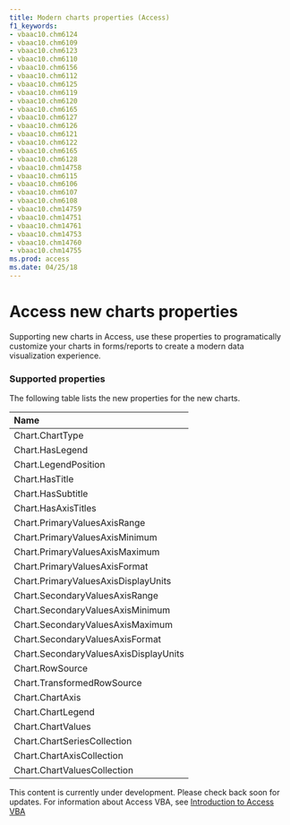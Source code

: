 ```yaml
---
title: Modern charts properties (Access)
f1_keywords:
- vbaac10.chm6124
- vbaac10.chm6109
- vbaac10.chm6123
- vbaac10.chm6110
- vbaac10.chm6156
- vbaac10.chm6112
- vbaac10.chm6125
- vbaac10.chm6119
- vbaac10.chm6120
- vbaac10.chm6165
- vbaac10.chm6127
- vbaac10.chm6126
- vbaac10.chm6121
- vbaac10.chm6122
- vbaac10.chm6165
- vbaac10.chm6128
- vbaac10.chm14758
- vbaac10.chm6115
- vbaac10.chm6106
- vbaac10.chm6107
- vbaac10.chm6108
- vbaac10.chm14759
- vbaac10.chm14751
- vbaac10.chm14761
- vbaac10.chm14753
- vbaac10.chm14760
- vbaac10.chm14755
ms.prod: access
ms.date: 04/25/18
---
```


# Access new charts properties

Supporting new charts in Access, use these properties to programatically customize your charts in forms/reports to create a modern data visualization experience.

### Supported properties
The following table lists the new properties for the new charts.

|**Name**|
|:-----|
|Chart.ChartType|
|Chart.HasLegend|
|Chart.LegendPosition|
|Chart.HasTitle|
|Chart.HasSubtitle|
|Chart.HasAxisTitles|
|Chart.PrimaryValuesAxisRange|
|Chart.PrimaryValuesAxisMinimum|
|Chart.PrimaryValuesAxisMaximum|
|Chart.PrimaryValuesAxisFormat|
|Chart.PrimaryValuesAxisDisplayUnits|
|Chart.SecondaryValuesAxisRange|
|Chart.SecondaryValuesAxisMinimum|
|Chart.SecondaryValuesAxisMaximum|
|Chart.SecondaryValuesAxisFormat|
|Chart.SecondaryValuesAxisDisplayUnits|
|Chart.RowSource|
|Chart.TransformedRowSource|
|Chart.ChartAxis|
|Chart.ChartLegend|
|Chart.ChartValues|
|Chart.ChartSeriesCollection|
|Chart.ChartAxisCollection|
|Chart.ChartValuesCollection|


This content is currently under development. Please check back soon for updates. For information about Access VBA, see [Introduction to Access VBA](https://msdn.microsoft.com/en-us/vba/vba-access)




